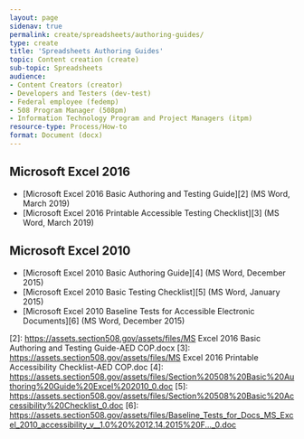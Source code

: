```yaml
---
layout: page
sidenav: true
permalink: create/spreadsheets/authoring-guides/
type: create
title: 'Spreadsheets Authoring Guides'
topic: Content creation (create)
sub-topic: Spreadsheets
audience:
- Content Creators (creator)
- Developers and Testers (dev-test)
- Federal employee (fedemp)
- 508 Program Manager (508pm)
- Information Technology Program and Project Managers (itpm)
resource-type: Process/How-to
format: Document (docx)
---
```


## Microsoft Excel 2016

* [Microsoft Excel 2016 Basic Authoring and Testing Guide][2] (MS Word, March 2019)
* [Microsoft Excel 2016 Printable Accessible Testing Checklist][3] (MS Word, March 2019)

## Microsoft Excel 2010

* [Microsoft Excel 2010 Basic Authoring Guide][4] (MS Word, December 2015)
* [Microsoft Excel 2010 Basic Testing Checklist][5] (MS Word, January 2015)
* [Microsoft Excel 2010 Baseline Tests for Accessible Electronic Documents][6] (MS Word, December 2015)

[2]: https://assets.section508.gov/assets/files/MS Excel 2016 Basic Authoring and Testing Guide-AED COP.docx
[3]: https://assets.section508.gov/assets/files/MS Excel 2016 Printable Accessibility Checklist-AED COP.doc
[4]: https://assets.section508.gov/assets/files/Section%20508%20Basic%20Authoring%20Guide%20Excel%202010_0.doc
[5]: https://assets.section508.gov/assets/files/Section%20508%20Basic%20Accessibility%20Checklist_0.doc
[6]: https://assets.section508.gov/assets/files/Baseline_Tests_for_Docs_MS_Excel_2010_accessibility_v__1.0%20%2012.14.2015%20F..._0.doc
